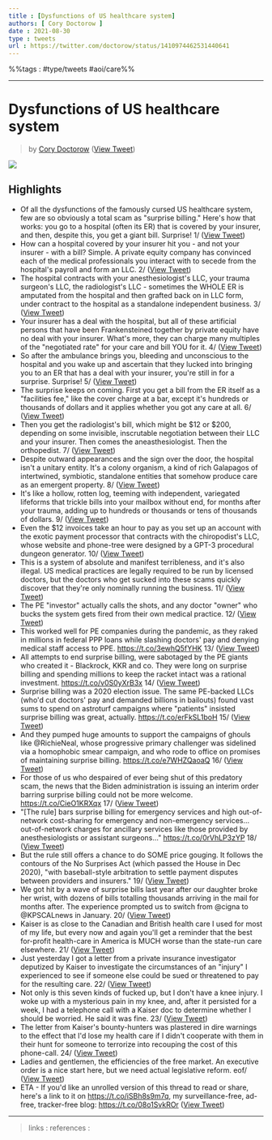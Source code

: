 ```yaml
---
title : [Dysfunctions of US healthcare system]
authors: [ Cory Doctorow ]
date : 2021-08-30
type : tweets
url : https://twitter.com/doctorow/status/1410974462531440641
---
```


%%tags : #type/tweets #aoi/care%% 

---
Dysfunctions of US healthcare system
===
> by [Cory Doctorow](https://twitter.com/doctorow)
> ([View Tweet](https://twitter.com/doctorow/status/1410974462531440641))

  ![](https://pbs.twimg.com/media/E5S6VJKVkAMd_qk.jpg)

## Highlights
- Of all the dysfunctions of the famously cursed US healthcare system, few are so obviously a total scam as "surprise billing." Here's how that works: you go to a hospital (often its ER) that is covered by your insurer, and then, despite this, you get a giant bill. Surprise!
  1/  ([View Tweet](https://twitter.com/doctorow/status/1410974462531440641))
- How can a hospital covered by your insurer hit you - and not your insurer - with a bill? Simple. A private equity company has convinced each of the medical professionals you interact with to secede from the hospital's payroll and form an LLC.
  2/ ([View Tweet](https://twitter.com/doctorow/status/1410974464666308609))
- The hospital contracts with your anesthesiologist's LLC, your trauma surgeon's LLC, the radiologist's LLC - sometimes the WHOLE ER is amputated from the hospital and then grafted back on in LLC form, under contract to the hospital as a standalone independent business.
  3/ ([View Tweet](https://twitter.com/doctorow/status/1410974466654367747))
- Your insurer has a deal with the hospital, but all of these artificial persons that have been Frankensteined together by private equity have no deal with your insurer. What's more, they can charge many multiples of the "negotiated rate" for your care and bill YOU for it.
  4/ ([View Tweet](https://twitter.com/doctorow/status/1410974468856418308))
- So after the ambulance brings you, bleeding and unconscious to the hospital and you wake up and ascertain that they lucked into bringing you to an ER that has a deal with your insurer, you're still in for a surprise. Surprise!
  5/ ([View Tweet](https://twitter.com/doctorow/status/1410974471360376832))
- The surprise keeps on coming. First you get a bill from the ER itself as a "facilities fee," like the cover charge at a bar, except it's hundreds or thousands of dollars and it applies whether you got any care at all.
  6/ ([View Tweet](https://twitter.com/doctorow/status/1410974473491140617))
- Then you get the radiologist's bill, which might be $12 or $200, depending on some invisible, inscrutable negotiation between their LLC and your insurer. Then comes the aneasthesiologist. Then the orthopedist.
  7/ ([View Tweet](https://twitter.com/doctorow/status/1410974475391143938))
- Despite outward appearances and the sign over the door, the hospital isn't a unitary entity. It's a colony organism, a kind of rich Galapagos of intertwined, symbiotic, standalone entities that somehow produce care as an emergent property.
  8/ ([View Tweet](https://twitter.com/doctorow/status/1410974477257613314))
- It's like a hollow, rotten log, teeming with independent, variegated lifeforms that trickle bills into your mailbox without end, for months after your trauma, adding up to hundreds or thousands or tens of thousands of dollars. 
  9/ ([View Tweet](https://twitter.com/doctorow/status/1410974479367368704))
- Even the $12 invoices take an hour to pay as you set up an account with the exotic payment processor that contracts with the chiropodist's LLC, whose website and phone-tree were designed by a GPT-3 procedural dungeon generator.
  10/ ([View Tweet](https://twitter.com/doctorow/status/1410974481082769418))
- This is a system of absolute and manifest terribleness, and it's also illegal. US medical practices are legally required to be run by licensed doctors, but the doctors who get sucked into these scams quickly discover that they're only nominally running the business.
  11/ ([View Tweet](https://twitter.com/doctorow/status/1410974483318403080))
- The PE "investor" actually calls the shots, and any doctor "owner" who bucks the system gets fired from their own medical practice. 
  12/ ([View Tweet](https://twitter.com/doctorow/status/1410974485679722498))
- This worked well for PE companies during the pandemic, as they raked in millions in federal PPP loans while slashing doctors' pay and denying medical staff access to PPE.
  https://t.co/3ewhQ5fYHK
  13/ ([View Tweet](https://twitter.com/doctorow/status/1410974487969878017))
- All attempts to end surprise billing, were sabotaged by the PE giants who created it - Blackrock, KKR and co. They were long on surprise billing and spending millions to keep the racket intact was a rational investment.
  https://t.co/v0S0yXrB3x
  14/ ([View Tweet](https://twitter.com/doctorow/status/1410974490142527488))
- Surprise billing was a 2020 election issue. The same PE-backed LLCs (who'd cut doctors' pay and demanded billions in bailouts) found vast sums to spend on astroturf campaigns where "patients" insisted surprise billing was great, actually.
  https://t.co/erFkSL1boH
  15/ ([View Tweet](https://twitter.com/doctorow/status/1410974492386414594))
- And they pumped huge amounts to support the campaigns of ghouls like @RichieNeal, whose progressive primary challenger was sidelined via a homophobic smear campaign, and who rode to office on promises of maintaining surprise billing.
  https://t.co/e7WHZQaoaQ
  16/ ([View Tweet](https://twitter.com/doctorow/status/1410974494244495368))
- For those of us who despaired of ever being shut of this predatory scam, the news that the Biden administration is issuing an interim order barring surprise billing could not be more welcome.
  https://t.co/CieO1KRXqx
  17/ ([View Tweet](https://twitter.com/doctorow/status/1410974496006148098))
- "[The rule] bars surprise billing for emergency services and high out-of-network cost-sharing for emergency and non-emergency services... out-of-network charges for ancillary services like those provided by anesthesiologists or assistant surgeons..."
  https://t.co/0rVhLP3zYP
  18/ ([View Tweet](https://twitter.com/doctorow/status/1410974497797144578))
- But the rule still offers a chance to do SOME price gouging. It follows the contours of the No Surprises Act (which passed the House in Dec 2020), "with baseball-style arbitration to settle payment disputes between providers and insurers."
  19/ ([View Tweet](https://twitter.com/doctorow/status/1410974500154318848))
- We got hit by a wave of surprise bills last year after our daughter broke her wrist, with dozens of bills totalling thousands arriving in the mail for months after. The experience prompted us to switch from @cigna to @KPSCALnews in January.
  20/ ([View Tweet](https://twitter.com/doctorow/status/1410974502004006916))
- Kaiser is as close to the Canadian and British health care I used for most of my life, but every now and again you'll get a reminder that the best for-profit health-care in America is MUCH worse than the state-run care elsewhere.
  21/ ([View Tweet](https://twitter.com/doctorow/status/1410974503895592961))
- Just yesterday I got a letter from a private insurance investigator deputized by Kaiser to investigate the circumstances of an "injury" I experienced to see if someone else could be sued or threatened to pay for the resulting care.
  22/ ([View Tweet](https://twitter.com/doctorow/status/1410974505585954817))
- Not only is this seven kinds of fucked up, but I don't have a knee injury. I woke up with a mysterious pain in my knee, and, after it persisted for a week, I had a telephone call with a Kaiser doc to determine whether I should be worried. He said it was fine.
  23/ ([View Tweet](https://twitter.com/doctorow/status/1410974507775320066))
- The letter from Kaiser's bounty-hunters was plastered in dire warnings to the effect that I'd lose my health care if I didn't cooperate with them in their hunt for someone to terrorize into recouping the cost of this phone-call.
  24/ ([View Tweet](https://twitter.com/doctorow/status/1410974509423681544))
- Ladies and gentlemen, the efficiencies of the free market.
  An executive order is a nice start here, but we need actual legislative reform.
  eof/ ([View Tweet](https://twitter.com/doctorow/status/1410974511143428110))
- ETA - If you'd like an unrolled version of this thread to read or share, here's a link to it on https://t.co/iSBh8s9m7q, my surveillance-free, ad-free, tracker-free blog:
  https://t.co/08o1SvkROr ([View Tweet](https://twitter.com/doctorow/status/1410990946158665729))

---
> links : 
> references :